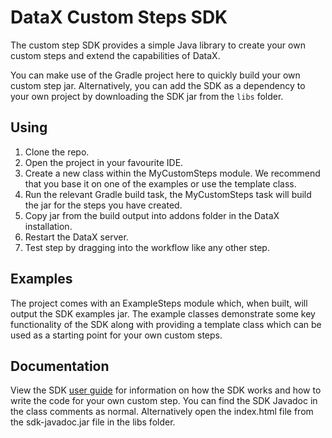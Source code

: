 # DataX Custom Steps SDK

The custom step SDK provides a simple Java library to create your own custom steps and extend the capabilities of DataX.

You can make use of the Gradle project here to quickly build your own custom step jar. Alternatively, you can add the SDK as a dependency to your own project by downloading the SDK jar from the `libs` folder.


## Using

1. Clone the repo.
2. Open the project in your favourite IDE.
3. Create a new class within the MyCustomSteps module. We recommend that you base it on one of the examples or use the template class.
4. Run the relevant Gradle build task, the MyCustomSteps task will build the jar for the steps you have created.
5. Copy jar from the build output into addons folder in the DataX installation.
6. Restart the DataX server.
7. Test step by dragging into the workflow like any other step.

## Examples

The project comes with an ExampleSteps module which, when built, will output the SDK examples jar. The example classes demonstrate some key functionality of the SDK along with providing a template class which can be used as a starting point for your own custom steps.

## Documentation

View the SDK [user guide](linkToGuide) for information on how the SDK works and how to write the code for your own custom step.
You can find the SDK Javadoc in the class comments as normal. Alternatively open the index.html file from the sdk-javadoc.jar file in the libs folder.

